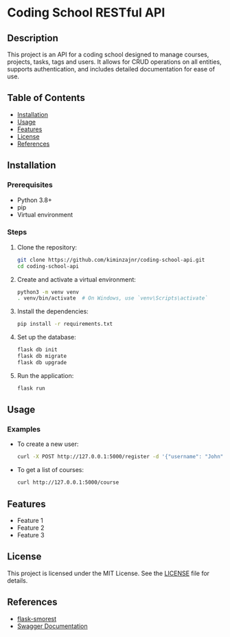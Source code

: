 # Coding School RESTful API

## Description
This project is an API for a coding school designed to manage courses, projects, tasks, tags and  users. It allows for CRUD operations on all entities, supports authentication, and includes detailed documentation for ease of use.

## Table of Contents
- [Installation](#installation)
- [Usage](#usage)
- [Features](#features)
- [License](#license)
- [References](#references)

## Installation
### Prerequisites
- Python 3.8+
- pip
- Virtual environment

### Steps
1. Clone the repository:
    ```bash
    git clone https://github.com/kiminzajnr/coding-school-api.git
    cd coding-school-api
    ```

2. Create and activate a virtual environment:
    ```bash
    python3 -m venv venv
    . venv/bin/activate  # On Windows, use `venv\Scripts\activate`
    ```

3. Install the dependencies:
    ```bash
    pip install -r requirements.txt
    ```

4. Set up the database:
    ```bash
    flask db init
    flask db migrate
    flask db upgrade
    ```

5. Run the application:
    ```bash
    flask run
    ```

## Usage
### Examples
- To create a new user:
    ```bash
    curl -X POST http://127.0.0.1:5000/register -d '{"username": "John", "password": "1234", "email": "john@example.com"}' -H "Content-Type: application/json"
    ```

- To get a list of courses:
    ```bash
    curl http://127.0.0.1:5000/course
    ```

## Features
- Feature 1
- Feature 2
- Feature 3

## License
This project is licensed under the MIT License. See the [LICENSE](/LICENSE) file for details.

## References
- [flask-smorest](https://flask-smorest.readthedocs.io/en/latest/index.html)
- [Swagger Documentation](https://swagger.io/tools/swagger-ui)
